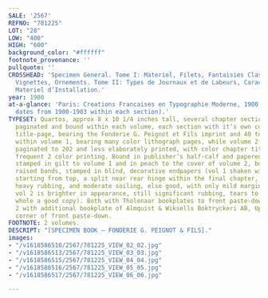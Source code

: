 ```yaml
---
SALE: '2567'
REFNO: "781225"
LOT: "28"
LOW: "400"
HIGH: "600"
background_color: "#ffffff"
footnote_provenance: ''
pullquote: ''
CROSSHEAD: 'Specimen General. Tome I: Materiel, Filets, Fantaisies Classiques et Modernes,
  Vignettes, Ornements. Tome II: Types de Journaux et de Labeurs, Caracteres d’Editions.
  Materiel d’Installation.'
year: 1900
at-a-glance: 'Paris: Creations Francaises en Typographie Moderne, 1900 (but varied
  dates from 1900-1903 within each section).'
TYPESET: Quartos, approx 8 x 10 1/4 inches tall, several chapter sections separately
  paginated and bound within each volume, each section with it’s own color lithograph
  title-page, bearing the Fonderie G. Peignot et Fils imprint and 40 to 70pp each
  within volume 1, bearing many color lithograph pages, while volume 2 is traditionally
  paginated to 202 and less elaborately printed, with color chapter title-pages and
  frequent 2 color printing. Bound in publisher’s half-calf and papered boards decoratively
  stamped in gilt to volume 1 and in peach to the cover of volume 2, both spines with
  raised bands, stamped in blind, decorative endpapers (vol 1 shaken with front joint
  starting from top, a split near rear hinge within the final chapter, also bears
  heavy rubbing, and moderate soiling, else good, with only mild marginal toning within;
  vol 2 is brighter in appearance, still significant rubbing, tears to surface, on
  whole a good copy). Both with Tholenaar bookplates to front paste-downs, volume
  2 with additional bookplate of Almquist & Wiksells Boktryckeri AB, Uppsala at upper
  corner of front paste-down.
FOOTNOTE: 2 volumes.
DESCRIPT: "[SPECIMEN BOOK — FONDERIE G. PEIGNOT & FILS]."
images:
- "/v1618586510/2567/781225_VIEW_02_02.jpg"
- "/v1618586513/2567/781225_VIEW_03_03.jpg"
- "/v1618586515/2567/781225_VIEW_04_04.jpg"
- "/v1618586516/2567/781225_VIEW_05_05.jpg"
- "/v1618586517/2567/781225_VIEW_06_06.jpg"

---
```

